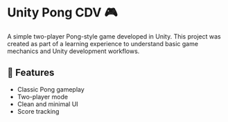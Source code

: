 # Unity Pong CDV 🎮

A simple two-player Pong-style game developed in Unity. This project was created as part of a learning experience to understand basic game mechanics and Unity development workflows.

## 🚀 Features

- Classic Pong gameplay
- Two-player mode
- Clean and minimal UI
- Score tracking 

